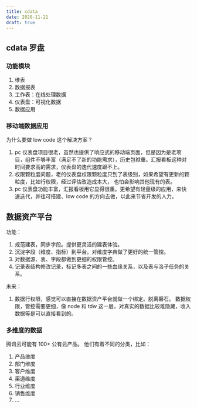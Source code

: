 ```yaml
---
title: cdata
date: 2020-11-21
draft: true
---
```


## cdata 罗盘

### 功能模块

1. 维表
2. 数据报表
3. 工作表：在线处理数据
4. 仪表盘：可视化数据
5. 数据应用

### 移动端数据应用

为什么要做 low code 这个解决方案？

1. pc 仪表盘项目很老，虽然也提供了响应式的移动端页面，但是因为是老项目，组件不够丰富（满足不了新的功能需求），历史包袱重。汇报看板这种对时间要求高的需求，仪表盘的迭代速度跟不上。
2. 权限颗粒度问题，老的仪表盘权限颗粒度只到了表级别，如果希望有更新的颗粒度，比如行权限，经过评估改造成本大， 也怕会影响其他现有的表。
3. pc 仪表盘功能丰富，汇报看板用它显得很重。更希望有轻量级的应用，来快速迭代，并往可搭建、low code 的方向去做，以此来节省开发的人力。

## 数据资产平台

功能：

1. 规范建表，同步字段。提供更灵活的建表体验。
2. 沉淀字段（维度、指标）到平台。对维度字典做了更好的统一管控。
3. 对数据源、表、字段都做到更细的权限管控。
4. 记录表结构修改记录，标记多表之间的一些血缘关系，以及表与洛子任务的关系。

未来：

1. 数据行权限，感觉可以直接在数据资产平台就做一个绑定。脱离磐石。 数据权限，管控需要更细，像 node 和 tdw 这一层，对真实的数据比较难隐藏，收入数据等是可以直接看到的。

### 多维度的数据

腾讯云可能有 100+ 公有云产品。 他们有着不同的分类，比如：

1. 产品维度
2. 部门维度
3. 客户维度
4. 渠道维度
5. 行业维度
6. 销售维度
7. ...
